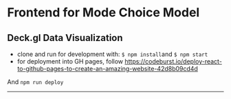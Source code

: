 # Frontend for Mode Choice Model

## Deck.gl Data Visualization

- clone and run for development with: `$ npm install`and `$ npm start`
- for deployment into GH pages, follow https://codeburst.io/deploy-react-to-github-pages-to-create-an-amazing-website-42d8b09cd4d

And `npm run deploy`

---
